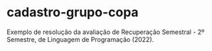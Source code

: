 # cadastro-grupo-copa

Exemplo de resolução da avaliação de Recuperação Semestral - 2º Semestre, de Linguagem de Programação (2022).
